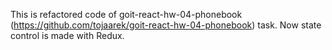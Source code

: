 This is refactored code of goit-react-hw-04-phonebook
(https://github.com/tojaarek/goit-react-hw-04-phonebook) task. Now state control
is made with Redux.
